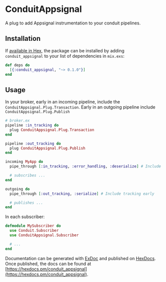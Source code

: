# ConduitAppsignal

A plug to add Appsignal instrumentation to your conduit pipelines.

## Installation

If [available in Hex](https://hex.pm/docs/publish), the package can be installed
by adding `conduit_appsignal` to your list of dependencies in `mix.exs`:

```elixir
def deps do
  [{:conduit_appsignal, "~> 0.1.0"}]
end
```

## Usage

In your broker, early in an incoming pipeline, include the `ConduitAppsignal.Plug.Transaction`. Early
in an outgoing pipeline include `ConduitAppsignal.Plug.Publish`

``` elixir
# broker.ex
pipeline :in_tracking do
  plug ConduitAppsignal.Plug.Transaction
end

pipeline :out_tracking do
  plug ConduitAppsignal.Plug.Publish
end

incoming MyApp do
  pipe_through [:in_tracking, :error_handling, :deserialize] # Include tracking early

  # subscribes ...
end

outgoing do
  pipe_through [:out_tracking, :serialize] # Include tracking early

  # publishes ...
end
```

In each subscriber:

``` elixir
defmodule MySubscriber do
  use Conduit.Subscriber
  use ConduitAppsignal.Subscriber

  # ...
end
```

Documentation can be generated with [ExDoc](https://github.com/elixir-lang/ex_doc)
and published on [HexDocs](https://hexdocs.pm). Once published, the docs can
be found at [https://hexdocs.pm/conduit_appsignal](https://hexdocs.pm/conduit_appsignal).

